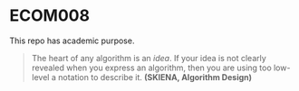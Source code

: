 # ECOM008
This repo has academic purpose.

> The heart of any algorithm is an _idea_. If your idea is not
> clearly revealed when you express an algorithm, then you are
> using too low-level a notation to describe it.
> **(SKIENA, Algorithm Design)**
